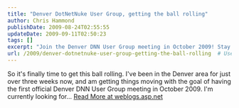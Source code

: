 ```yaml
---
title: "Denver DotNetNuke User Group, getting the ball rolling"
author: Chris Hammond
publishDate: 2009-08-24T02:55:55
updateDate: 2009-09-11T02:50:23
tags: []
excerpt: "Join the Denver DNN User Group meeting in October 2009! Stay updated on ASP.NET blog for more details. #DenverDNNUserGroup #ASP.NET #Weblogs"
url: /2009/denver-dotnetnuke-user-group-getting-the-ball-rolling  # Use the generated URL with year
---
```

So it's finally time to get this ball rolling. I've been in the Denver area for just over three weeks now, and am getting things moving with the goal of having the first official Denver DNN User Group meeting in October 2009. I'm currently looking for... <a href="https://weblogs.asp.net/christoc/archive/2009/08/24/denver-dotnetnuke-user-group-getting-the-ball-rolling.aspx">Read More at weblogs.asp.net</a>

